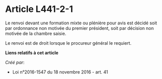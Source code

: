 # Article L441-2-1

Le renvoi devant une formation mixte ou plénière pour avis est décidé soit par ordonnance non motivée du premier président,
soit par décision non motivée de la chambre saisie.

Le renvoi est de droit lorsque le procureur général le requiert.

**Liens relatifs à cet article**

_Créé par_:

  - Loi n°2016-1547 du 18 novembre 2016 - art. 41
